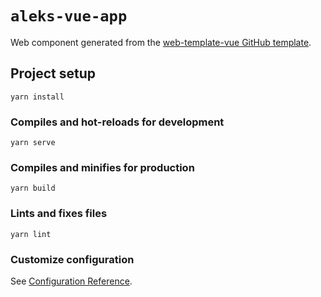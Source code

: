 # `aleks-vue-app`

Web component generated from the [web-template-vue GitHub template](https://github.com/mkdevops-se/web-template-vue).

## Project setup
```
yarn install
```

### Compiles and hot-reloads for development
```
yarn serve
```

### Compiles and minifies for production
```
yarn build
```

### Lints and fixes files
```
yarn lint
```

### Customize configuration
See [Configuration Reference](https://cli.vuejs.org/config/).
